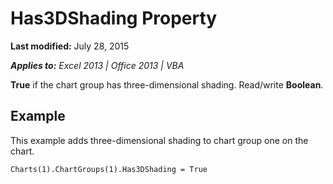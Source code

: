 
# Has3DShading Property

 **Last modified:** July 28, 2015

 _**Applies to:** Excel 2013 | Office 2013 | VBA_

 **True** if the chart group has three-dimensional shading. Read/write **Boolean**.


## Example

This example adds three-dimensional shading to chart group one on the chart.


```
Charts(1).ChartGroups(1).Has3DShading = True
```

